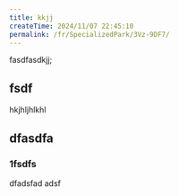 ```yaml
---
title: kkjj
createTime: 2024/11/07 22:45:10
permalink: /fr/SpecializedPark/3Vz-9DF7/
---
```


fasdfasdkjj;


## fsdf 


hkjhljhlkhl


## dfasdfa 

### 1fsdfs

dfadsfad adsf